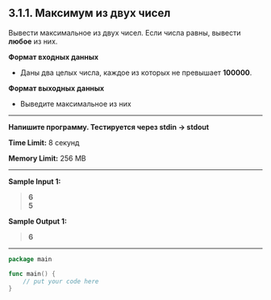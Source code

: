 ## 3.1.1. Максимум из двух чисел

Вывести максимальное из двух чисел. Если числа равны, вывести **любое** из них.

**Формат входных данных**
* Даны два целых числа, каждое из которых не превышает **100000**.

**Формат выходных данных**
* Выведите максимальное из них

___
**Напишите программу. Тестируется через stdin → stdout**

**Time Limit:** 8 секунд

**Memory Limit:** 256 MB
___
**Sample Input 1:**
> **6<br />
> 5**

**Sample Output 1:**
> **6**

___
```Go
package main

func main() {
    // put your code here
}
```